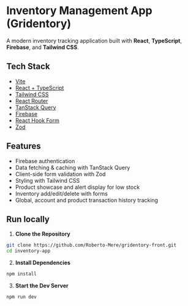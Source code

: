 # Inventory Management App (Gridentory)

A modern inventory tracking application built with **React**, **TypeScript**, **Firebase**, and **Tailwind CSS**.

## Tech Stack

- [Vite](https://vitejs.dev/)
- [React + TypeScript](https://reactjs.org/)
- [Tailwind CSS](https://tailwindcss.com/)
- [React Router](https://reactrouter.com/)
- [TanStack Query](https://tanstack.com/query/latest)
- [Firebase](https://firebase.google.com/)
- [React Hook Form](https://react-hook-form.com/)
- [Zod](https://github.com/colinhacks/zod)

## Features

- Firebase authentication
- Data fetching & caching with TanStack Query
- Client-side form validation with Zod
- Styling with Tailwind CSS
- Product showcase and alert display for low stock
- Inventory add/edit/delete with forms
- Global, account and product transaction history tracking

## Run locally

1. **Clone the Repository**

```bash
git clone https://github.com/Roberto-Mere/gridentory-front.git
cd inventory-app
```

2. **Install Dependencies**

```bash
npm install
```

3. **Start the Dev Server**

```bash
npm run dev
```
